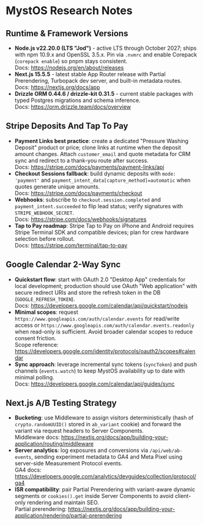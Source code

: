 # MystOS Research Notes

## Runtime & Framework Versions
- **Node.js v22.20.0 (LTS "Jod")** - active LTS through October 2027; ships with npm 10.9.x and OpenSSL 3.5.x. Pin via `.nvmrc` and enable Corepack (`corepack enable`) so pnpm stays consistent.  
  Docs: https://nodejs.org/en/about/releases
- **Next.js 15.5.5** - latest stable App Router release with Partial Prerendering, Turbopack dev server, and built-in metadata routes.  
  Docs: https://nextjs.org/docs/app
- **Drizzle ORM 0.44.6 / drizzle-kit 0.31.5** - current stable packages with typed Postgres migrations and schema inference.  
  Docs: https://orm.drizzle.team/docs/overview

## Stripe Deposits And Tap To Pay
- **Payment Links best practice**: create a dedicated "Pressure Washing Deposit" product or price; clone links at runtime when the deposit amount changes. Attach `customer_email` and quote metadata for CRM sync and redirect to a thank-you route after success.  
  Docs: https://stripe.com/docs/payments/payment-links/api
- **Checkout Sessions fallback**: build dynamic deposits with `mode: 'payment'` and `payment_intent_data[capture_method]=automatic` when quotes generate unique amounts.  
  Docs: https://stripe.com/docs/payments/checkout
- **Webhooks**: subscribe to `checkout.session.completed` and `payment_intent.succeeded` to flip lead status; verify signatures with `STRIPE_WEBHOOK_SECRET`.  
  Docs: https://stripe.com/docs/webhooks/signatures
- **Tap to Pay roadmap**: Stripe Tap to Pay on iPhone and Android requires Stripe Terminal SDK and compatible devices; plan for crew hardware selection before rollout.  
  Docs: https://stripe.com/terminal/tap-to-pay

## Google Calendar 2-Way Sync
- **Quickstart flow**: start with OAuth 2.0 "Desktop App" credentials for local development; production should use OAuth "Web application" with secure redirect URIs and store the refresh token in the DB (`GOOGLE_REFRESH_TOKEN`).  
  Docs: https://developers.google.com/calendar/api/quickstart/nodejs
- **Minimal scopes**: request `https://www.googleapis.com/auth/calendar.events` for read/write access or `https://www.googleapis.com/auth/calendar.events.readonly` when read-only is sufficient. Avoid broader calendar scopes to reduce consent friction.  
  Scope reference: https://developers.google.com/identity/protocols/oauth2/scopes#calendar
- **Sync approach**: leverage incremental sync tokens (`syncToken`) and push channels (`events.watch`) to keep MystOS availability up to date with minimal polling.  
  Docs: https://developers.google.com/calendar/api/guides/sync

## Next.js A/B Testing Strategy
- **Bucketing**: use Middleware to assign visitors deterministically (hash of `crypto.randomUUID()` stored in `ab_variant` cookie) and forward the variant via request headers to Server Components.  
  Middleware docs: https://nextjs.org/docs/app/building-your-application/routing/middleware
- **Server analytics**: log exposures and conversions via `/api/web/ab-events`, sending experiment metadata to GA4 and Meta Pixel using server-side Measurement Protocol events.  
  GA4 docs: https://developers.google.com/analytics/devguides/collection/protocol/ga4
- **ISR compatibility**: pair Partial Prerendering with variant-aware dynamic segments or `cookies().get` inside Server Components to avoid client-only rendering and maintain SEO.  
  Partial prerendering: https://nextjs.org/docs/app/building-your-application/rendering/partial-prerendering
